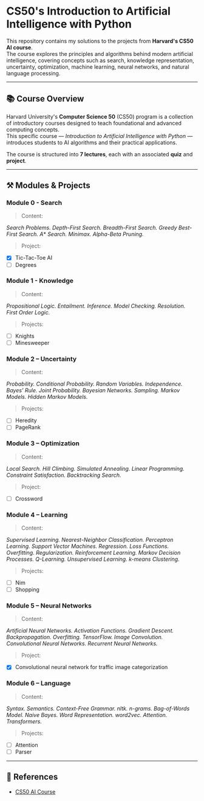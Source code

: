 # CS50's Introduction to Artificial Intelligence with Python

This repository contains my solutions to the projects from **Harvard's CS50 AI course**.  
The course explores the principles and algorithms behind modern artificial intelligence, covering concepts such as search, knowledge representation, uncertainty, optimization, machine learning, neural networks, and natural language processing.

---

## 📚 Course Overview
Harvard University's **Computer Science 50** (CS50) program is a collection of introductory courses designed to teach foundational and advanced computing concepts.  
This specific course — *Introduction to Artificial Intelligence with Python* — introduces students to AI algorithms and their practical applications.

The course is structured into **7 lectures**, each with an associated **quiz** and **project**.

---

## ⚒️ Modules & Projects

### Module 0 - Search

> Content:

*Search Problems. Depth-First Search. Breadth-First Search. Greedy Best-First Search. A** *Search. Minimax. Alpha-Beta Pruning.*

> Project:
- [X] Tic-Tac-Toe AI  
- [ ] Degrees 

### Module 1 - Knowledge

> Content:

*Propositional Logic. Entailment. Inference. Model Checking. Resolution. First Order Logic.*

> Projects:
- [ ]   Knights
- [ ]   Minesweeper

### Module 2 – Uncertainty  

> Content:

*Probability. Conditional Probability. Random Variables. Independence. Bayes’ Rule. Joint Probability. Bayesian Networks. Sampling. Markov Models. Hidden Markov Models.*

> Projects:
- [ ] Heredity
- [ ] PageRank

### Module 3 – Optimization  

> Content:

*Local Search. Hill Climbing. Simulated Annealing. Linear Programming. Constraint Satisfaction. Backtracking Search.*

> Project:
- [ ] Crossword

### Module 4 – Learning  

> Content:

*Supervised Learning. Nearest-Neighbor Classification. Perceptron Learning. Support Vector Machines. Regression. Loss Functions. Overfitting. Regularization. Reinforcement Learning. Markov Decision Processes. Q-Learning. Unsupervised Learning. k-means Clustering.*

> Projects:
- [ ] Nim
- [ ] Shopping

### Module 5 – Neural Networks

> Content:

*Artificial Neural Networks. Activation Functions. Gradient Descent. Backpropagation. Overfitting. TensorFlow. Image Convolution. Convolutional Neural Networks. Recurrent Neural Networks.*

> Project:
- [X] Convolutional neural network for traffic image categorization

### Module 6 – Language  

> Content:

*Syntax. Semantics. Context-Free Grammar. nltk. n-grams. Bag-of-Words Model. Naive Bayes. Word Representation. word2vec. Attention. Transformers.*

> Projects:
- [ ] Attention
- [ ] Parser

---

## 📖 References
- [CS50 AI Course](https://cs50.harvard.edu/ai/)  


